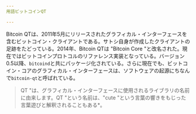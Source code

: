 ```yaml
---
用語ビットコインQT

---
```

Bitcoin QTは、2011年5月にリリースされたグラフィカル・インターフェースを含むビットコイン・クライアントである。サトシ自身が作成したクライアントの足跡をたどっている。2014年、Bitcoin QTは "Bitcoin Core "と改名された。現在ではビットコインプロトコルのリファレンス実装となっている。バージョン0.5以降、`bitcoind`と共にパッケージ化されている。さらに現在でも、ビットコイン・コアのグラフィカル・インターフェースは、ソフトウェアの起源にちなんで`bitcoin-qt`と呼ばれている。

> QT "は、グラフィカル・インターフェースに使用されるライブラリの名前に由来します。QT "という名前は、"cute "という言葉の響きをもじった言葉遊びと解釈されることもある*。